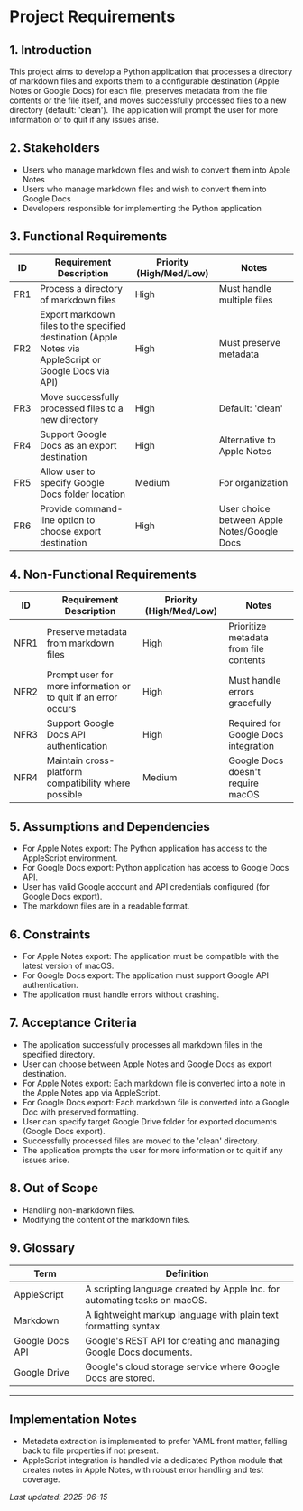 # Project Requirements

## 1. Introduction
This project aims to develop a Python application that processes a directory of markdown files and exports them to a configurable destination (Apple Notes or Google Docs) for each file, preserves metadata from the file contents or the file itself, and moves successfully processed files to a new directory (default: 'clean'). The application will prompt the user for more information or to quit if any issues arise.

## 2. Stakeholders
- Users who manage markdown files and wish to convert them into Apple Notes
- Users who manage markdown files and wish to convert them into Google Docs
- Developers responsible for implementing the Python application

## 3. Functional Requirements
| ID  | Requirement Description                | Priority (High/Med/Low) | Notes           |
|-----|----------------------------------------|-------------------------|-----------------|
| FR1 | Process a directory of markdown files  | High                    | Must handle multiple files |
| FR2 | Export markdown files to the specified destination (Apple Notes via AppleScript or Google Docs via API) | High | Must preserve metadata |
| FR3 | Move successfully processed files to a new directory | High | Default: 'clean' |
| FR4 | Support Google Docs as an export destination | High | Alternative to Apple Notes |
| FR5 | Allow user to specify Google Docs folder location | Medium | For organization |
| FR6 | Provide command-line option to choose export destination | High | User choice between Apple Notes/Google Docs |

## 4. Non-Functional Requirements
| ID  | Requirement Description                | Priority (High/Med/Low) | Notes           |
|-----|----------------------------------------|-------------------------|-----------------|
| NFR1| Preserve metadata from markdown files  | High                    | Prioritize metadata from file contents |
| NFR2| Prompt user for more information or to quit if an error occurs | High | Must handle errors gracefully |
| NFR3| Support Google Docs API authentication | High | Required for Google Docs integration |
| NFR4| Maintain cross-platform compatibility where possible | Medium | Google Docs doesn't require macOS |

## 5. Assumptions and Dependencies
- For Apple Notes export: The Python application has access to the AppleScript environment.
- For Google Docs export: Python application has access to Google Docs API.
- User has valid Google account and API credentials configured (for Google Docs export).
- The markdown files are in a readable format.

## 6. Constraints
- For Apple Notes export: The application must be compatible with the latest version of macOS.
- For Google Docs export: The application must support Google API authentication.
- The application must handle errors without crashing.

## 7. Acceptance Criteria
- The application successfully processes all markdown files in the specified directory.
- User can choose between Apple Notes and Google Docs as export destination.
- For Apple Notes export: Each markdown file is converted into a note in the Apple Notes app via AppleScript.
- For Google Docs export: Each markdown file is converted into a Google Doc with preserved formatting.
- User can specify target Google Drive folder for exported documents (Google Docs export).
- Successfully processed files are moved to the 'clean' directory.
- The application prompts the user for more information or to quit if any issues arise.

## 8. Out of Scope
- Handling non-markdown files.
- Modifying the content of the markdown files.

## 9. Glossary
| Term | Definition |
|------|------------|
| AppleScript | A scripting language created by Apple Inc. for automating tasks on macOS. |
| Markdown | A lightweight markup language with plain text formatting syntax. |
| Google Docs API | Google's REST API for creating and managing Google Docs documents. |
| Google Drive | Google's cloud storage service where Google Docs are stored. |

---

## Implementation Notes
- Metadata extraction is implemented to prefer YAML front matter, falling back to file properties if not present.
- AppleScript integration is handled via a dedicated Python module that creates notes in Apple Notes, with robust error handling and test coverage.

*Last updated: 2025-06-15* 